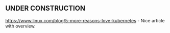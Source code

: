 

## UNDER CONSTRUCTION


https://www.linux.com/blog/5-more-reasons-love-kubernetes - Nice article with overview.



